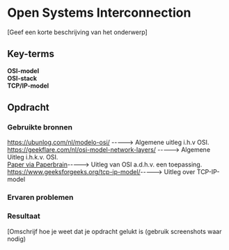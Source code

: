 # Open Systems Interconnection  
[Geef een korte beschrijving van het onderwerp]

## Key-terms
**OSI-model**  
**OSI-stack**   
**TCP/IP-model** 



## Opdracht
### Gebruikte bronnen
<https://ubunlog.com/nl/modelo-osi/>   -----> Algemene uitleg i.h.v OSI.  
 <https://geekflare.com/nl/osi-model-network-layers/>  -----> Algemene Uitleg i.h.k.v. OSI.  
 [Paper via Paperbrain](./01_Paper_OSI.pdf)-----> Uitleg van OSI a.d.h.v. een  toepassing.  
<https://www.geeksforgeeks.org/tcp-ip-model/>-----> Uitleg over TCP-IP-model
### Ervaren problemen


### Resultaat
[Omschrijf hoe je weet dat je opdracht gelukt is (gebruik screenshots waar nodig)
